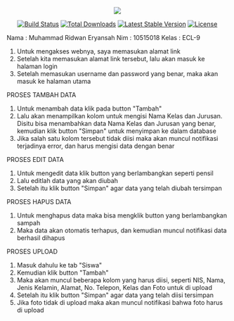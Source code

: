 <p align="center"><img src="https://laravel.com/assets/img/components/logo-laravel.svg"></p>

<p align="center">
<a href="https://travis-ci.org/laravel/framework"><img src="https://travis-ci.org/laravel/framework.svg" alt="Build Status"></a>
<a href="https://packagist.org/packages/laravel/framework"><img src="https://poser.pugx.org/laravel/framework/d/total.svg" alt="Total Downloads"></a>
<a href="https://packagist.org/packages/laravel/framework"><img src="https://poser.pugx.org/laravel/framework/v/stable.svg" alt="Latest Stable Version"></a>
<a href="https://packagist.org/packages/laravel/framework"><img src="https://poser.pugx.org/laravel/framework/license.svg" alt="License"></a>
</p>

Nama	: Muhammad Ridwan Eryansah
Nim	: 10515018
Kelas	: ECL-9


1. Untuk mengakses webnya, saya memasukan alamat link
2. Setelah kita memasukan alamat link tersebut, lalu akan masuk ke halaman login
3. Setelah memasukan username dan password yang benar, maka akan masuk ke halaman utama



PROSES TAMBAH DATA
1. Untuk menambah data klik pada button "Tambah"
2. Lalu akan menampilkan kolom untuk mengisi Nama Kelas dan Jurusan. Disitu bisa menambahkan data Nama Kelas dan Jurusan      yang benar, kemudian klik button "Simpan"    untuk menyimpan ke dalam database
3. Jika salah satu kolom tersebut tidak diisi maka akan muncul notifikasi terjadinya error, dan harus mengisi data dengan    benar



PROSES EDIT DATA
1. Untuk mengedit data klik button yang berlambangkan seperti pensil
2. Lalu editlah data yang akan diubah
3. Setelah itu klik button "Simpan" agar data yang telah diubah tersimpan



PROSES HAPUS DATA
1. Untuk menghapus data maka bisa mengklik button yang berlambangkan sampah
2. Maka data akan otomatis terhapus, dan kemudian muncul notifikasi data berhasil dihapus



PROSES UPLOAD
1. Masuk dahulu ke tab "Siswa"
2. Kemudian klik button "Tambah"
3. Maka akan muncul beberapa kolom yang harus diisi, seperti NIS, Nama, Jenis Kelamin, Alamat, No. Telepon, Kelas dan Foto untuk di upload
4. Setelah itu klik button "Simpan" agar data yang telah diisi tersimpan
5. Jika foto tidak di upload maka akan muncul notifikasi bahwa foto harus di upload
